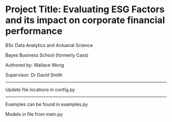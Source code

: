 # Project Title: Evaluating ESG Factors and its impact on corporate financial performance

BSc Data Analytics and Actuarial Science

Bayes Business School (formerly Cass)

Authored by: Wallace Wong

Supervisor: Dr David Smith

------------------------------------------------------------------------------------------------------
Update file locations in config.py



------------------------------------------------------------------------------------------------------
Examples can be found in examples.py

Models in file  from main.py